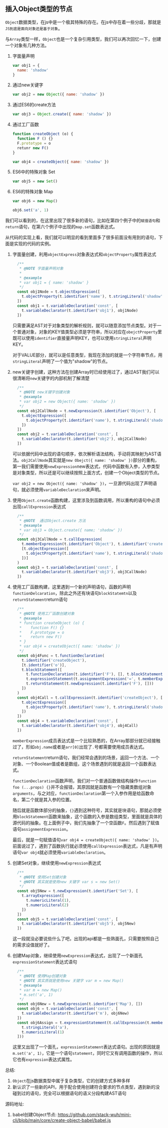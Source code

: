 ## 插入Object类型的节点

`Object`数据类型，在js中是一个极其特殊的存在。在js中存在着一些分歧，那就是`JS到底是面向对象还是基于对象`。

与`Array`类型一样，`Object`也是一个复杂引用类型，我们可以再次回忆一下，创建一个对象有几种方法。

1. 字面量声明

   ```javascript
   var obj1 = { 
     name: 'shadow'
   }
   ```

2. 通过new关键字

   ```javascript
   var obj2 = new Object({ name: 'shadow' })
   ```

3. 通过ES6的create方法

   ```javascript
   var obj3 = Object.create({ name: 'shadow' })
   ```

4. 通过工厂函数

   ```javascript
   function createObject (o) {
     function F () {}
     F.prototype = o
     retunr new F()
   }
   
   var obj4 = createObject({ name: 'shadow' })
   ```

5. ES6中的特殊对象 Set

   ```javascript
   var obj5 = new Set()
   ```

6. ES6的特殊对象 Map

   ```javascript
   var obj6 = new Map()
   
   obj6.set('a', 1)
   ```

我们可以看到的，在这里出现了很多新的语句，比如在第四个例子中的`赋值语句`和`return`语句，在第六个例子中出现的`map.set`函数表达式。

从代码的实现上看，我们就可以明显的看到里面多了很多前面没有用到的语句，下面是实现的代码的实例。

1. 字面量创建，利用`objectExpress`对象表达式和`objectProperty`属性表达式

   ```javascript
     /**
      * @NOTE 字面量声明对象
      * 
      * @example
      * var obj1 = { name: 'shadow' }
      */
     const obj1Node = t.objectExpression([
       t.objectProperty(t.identifier('name'), t.stringLiteral('shadow'))
     ])
     const obj1 = t.variableDeclaration('const', [
       t.variableDeclarator(t.identifier('obj1'), obj1Node)
     ])
   ```

   只需要满足AST对于对象类型的解析规则，就可以随意添加节点类型。对于一个普通对象，对象的KEY值类型必须是字符串，所以对应在`obejctProperty`里既可以使用`identifier`直接量声明KEY，也可以使用`stringLiteral`声明KEY。

   对于VALUE部分，就可以是任意类型，我现在添加的就是一个字符串节点，用`stringLiteral`声明了一个值为"shadow"的节点。

2. new关键字创建，这种方法在创建Array时已经使用过了，通过AST我们可以很清晰将`new`关键字的内部机制了解清楚

   ```javascript
     /**
      * @NOTE new关键字创建对象
      * @example
      * var obj2 = new Object({ name: 'shadow' })
      */
     const obj2CallNode = t.newExpression(t.identifier('Object'), [
       t.objectExpression([
         t.objectProperty(t.identifier('name'), t.stringLiteral('shadow'))
       ])
     ])
     const obj2 = t.variableDeclaration('const', [
       t.variableDeclarator(t.identifier('obj2'), obj2CallNode)
     ])
   ```

   可以依据代码中出现的语句顺序，依次解析语法结构，手动将其映射为AST语法。`obj2CallNode`其实就是`new Obejct({ name: 'shadow' })`部分的重构，第一我们需要使用`newExpression`new表达式，代码中函数有入参，入参类型是对象类型，所以还是可以继续按照上面方式，创建一个Object类型的节点。

   `var obj2 = new Object({ name: 'shadow' })`，一旦源代码出现了声明语句，就必须使用`variableDeclaration`来声明。

3. 使用`Object.create`函数构建，这里涉及到函数调用，所以重构的语句中必须出现`callExpression`表达式

   ```javascript
     /**
      * @NOTE  通过Object.create 方法
      * @example
      * var obj3 = Object.create({ name; 'shadow' })
      */
     const obj3CallNode = t.callExpression(
       t.memberExpression(t.identifier('Object'), t.identifier('create')),
       [t.objectExpression([
         t.objectProperty(t.identifier('name'), t.stringLiteral('shadow'))
       ])]
     )
     const obj3 = t.variableDeclaration('const', [
       t.variableDeclarator(t.identifier('obj3'), obj3CallNode)
     ])
   ```

4. 使用工厂函数构建，这里遇到一个新的声明语句，函数的声明`functionDelcaration`，除此之外还有块语句`blockStatemtn`以及`returnStatement`return语句

   ```javascript
     /**
      * @NOTE 使用工厂函数创建对象
      * @example
      * function createObject (o) {
      *    function F() {}
      *    F.prototype = o
      *    return new F()
      * }
      * var obj4 = createObject({ name: 'shadow' })
      */
     const obj4Func = t.functionDeclaration(
       t.identifier('createObject'),
       [t.identifier('o')],
       t.blockStatement([
         t.functionDeclaration(t.identifier('F'), [], t.blockStatement([])),
         t.expressionStatement(t.assignmentExpression('=', t.memberExpression(t.identifier('F'), t.identifier('prototype')), t.identifier('o'))),
         t.returnStatement(t.newExpression(t.identifier('F'), []))
       ])
     )
     const obj4Call = t.callExpression(t.identifier('createObject'), [
       t.objectExpression([
         t.objectProperty(t.identifier('name'), t.stringLiteral('shadow'))
       ])
     ])
     const obj4 = t.variableDeclaration('const', [
       t.variableDeclarator(t.identifier('obj4'), obj4Call)
     ])
   ```

   `memberExpression`成员表达式是一个比较熟悉的，在Array那部分就已经接触过了，形如`obj.name`或者是`arr[0]`出现了`.`号都需要使用成员表达式。

   `returnStatement`return语句，我们经常会遇到的场景，返回一个方法、一个对象、一个Boolean值或者是数组，这个场景遇到的就是返回一个函数表达式。

   `functionDeclaration`函数声明，我们对一个普通函数做结构操作`function foo (...props) {}`并不会报错，其原因就是函数有一个隐藏类数组对象`arguments`，与之对应，`functionDeclaration`第一个入参作用是给函数命名，第二个就是其入参的位置。

   随后就是函数体部分的抽象，`{}`遇到这种符号，其实就是块语句，那就必须使用`blockStatement`函数来抽象，这个函数的入参是数组类型，里面就是具体的源代码的抽象。在上面例子中，我们先抽象了一个空函数`F`。然后遇到了赋值语句`assignmentExpression`。

   最后，就是一句赋值语句`var obj4 = createObject({ name: 'shadow' })`。前面说过了，遇到了函数执行就必须使用`callExpression`表达式，凡是有声明语句`var obj4`就必须使用`variableDeclaration`。

5. 创建Set对象，继续使用`newExpression`表达式

   ```javascript
     /**
      * @NOTE 使用Set创建对象
      * @NOTE 其实就是使用new 关键字 var s = new Set()
      */
     const obj5New = t.newExpression(t.identifier('Set'), [
       t.arrayExpression([
         t.numericLiteral(1),
         t.numericLiteral(2)
       ])
     ])
     const obj5 = t.variableDeclaration('const', [
       t.variableDeclarator(t.identifier('obj5'), obj5New)
     ])
   ```

   这一段就没必要说些什么了吧，出现的api都是一些熟面孔，只需要按照自己的需求设值就好了。

6. 创建Map对象，继续使用`newExpression`表达式，出现了一个新面孔`expressionStatement`表达式语句

   ```javascript
     /**
      * @NOTE 使用Map创建对象
      * @NOTE 其实质就是使用new 关键字 var m = new Map()
      * @example
      * var m = new Map()
      * m.set('a', 1)
      */
     const obj6New = t.newExpression(t.identifier('Map'), [])
     const obj6 = t.variableDeclaration('const', [
       t.variableDeclarator(t.identifier('m'), obj6New)
     ])
     const obj6Assign = t.expressionStatement(t.callExpression(t.memberExpression(t.identifier('m'), t.identifier('set')), [
       t.stringLiteral('a'),
       t.numericLiteral(1)
     ]))
   ```

   这里又出现了一个面孔，`expressionStatement`表达式语句。出现的原因就是`m.set('a', 1)`，它是一个语句`statement`，同时它又有调用函数的操作，所以它也有`expression`表达式属性。

总结:

1. `Object`在js数据类型中属于复杂类型，它的创建方式多种多样
2. 新认识了一些新的API，用于配合使用创建符合要求的节点类型，遇到新的没碰到过的语句，完全可以根据语句的语义分段构建AST语句

源码地址: 

1. babel创建Object节点: https://github.com/stack-wuh/mini-cli/blob/main/core/create-object-babel/babel.js